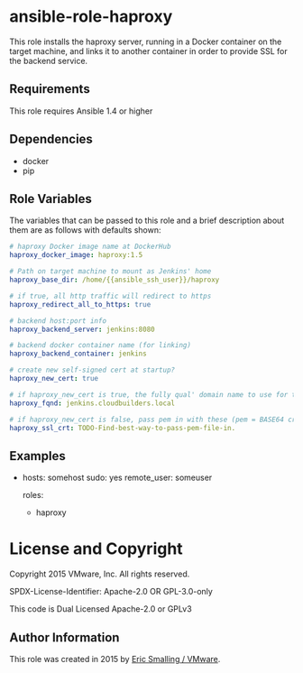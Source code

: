 # ansible-role-haproxy

This role installs the haproxy server, running in a Docker container on the target machine,
and links it to another container in order to provide SSL for the backend service.

## Requirements

This role requires Ansible 1.4 or higher

## Dependencies

- docker
- pip

## Role Variables

The variables that can be passed to this role and a brief description about
them are as follows with defaults shown:

```yaml
# haproxy Docker image name at DockerHub
haproxy_docker_image: haproxy:1.5

# Path on target machine to mount as Jenkins' home
haproxy_base_dir: /home/{{ansible_ssh_user}}/haproxy

# if true, all http traffic will redirect to https
haproxy_redirect_all_to_https: true

# backend host:port info
haproxy_backend_server: jenkins:8080

# backend docker container name (for linking)
haproxy_backend_container: jenkins

# create new self-signed cert at startup?
haproxy_new_cert: true

# if haproxy_new_cert is true, the fully qual' domain name to use for the SSL cert
haproxy_fqnd: jenkins.cloudbuilders.local

# if haproxy_new_cert is false, pass pem in with these (pem = BASE64 crt and key files concatenated into one file)
haproxy_ssl_crt: TODO-Find-best-way-to-pass-pem-file-in.

```

## Examples

- hosts: somehost
  sudo: yes
  remote_user: someuser

  roles:
    - haproxy

# License and Copyright

Copyright 2015 VMware, Inc.  All rights reserved.

SPDX-License-Identifier: Apache-2.0 OR GPL-3.0-only

This code is Dual Licensed Apache-2.0 or GPLv3

## Author Information

This role was created in 2015 by [Eric Smalling / VMware](http://www.vmware.com/).

